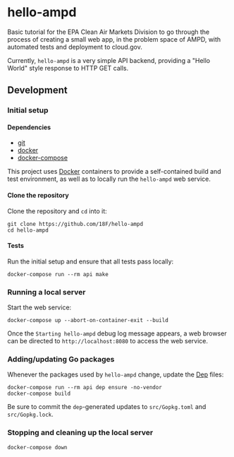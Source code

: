 # hello-ampd
Basic tutorial for the EPA Clean Air Markets Division to go through the process of creating a small web app, in the problem space of AMPD, with automated tests and deployment to cloud.gov.

Currently, `hello-ampd` is a very simple API backend, providing a "Hello World" style response to HTTP GET calls.

## Development

### Initial setup

#### Dependencies

- [git][1]
- [docker][2]
- [docker-compose][3]

This project uses [Docker][2] containers to provide a self-contained build and test environment, as well as to locally run the `hello-ampd` web service.

#### Clone the repository

Clone the repository and `cd` into it:

```shell
git clone https://github.com/18F/hello-ampd
cd hello-ampd
```

#### Tests

Run the initial setup and ensure that all tests pass locally:

```shell
docker-compose run --rm api make
```

### Running a local server

Start the web service:

```shell
docker-compose up --abort-on-container-exit --build
```

Once the `Starting hello-ampd` debug log message appears, a web browser can be directed to `http://localhost:8080` to access the web service.


### Adding/updating Go packages

Whenever the packages used by `hello-ampd` change, update the [Dep][4] files:

```shell
docker-compose run --rm api dep ensure -no-vendor
docker-compose build
```

Be sure to commit the `dep`-generated updates to `src/Gopkg.toml` and `src/Gopkg.lock`.

### Stopping and cleaning up the local server

```shell
docker-compose down
```

[1]: https://git-scm.com/
[2]: https://docker.com
[3]: https://docs.docker.com/compose
[4]: https://golang.github.io/dep/
